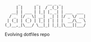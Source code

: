           _       _    __ _ _           
         | |     | |  / _(_) |          
       __| | ___ | |_| |_ _| | ___  ___ 
      / _` |/ _ \| __|  _| | |/ _ \/ __|
     | (_| | (_) | |_| | | | |  __/\__ \
    (_)__,_|\___/ \__|_| |_|_|\___||___/

Evolving dotfiles repo

